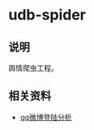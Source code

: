 # udb-spider


## 说明

舆情爬虫工程。



## 相关资料
* [qq微博登陆分析](./docs/tengxun_weibo_login/tengxun_weibo_login.md)

